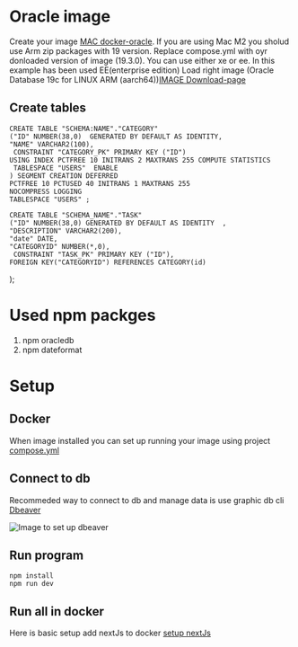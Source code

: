 # Oracle image
Create your image  [MAC docker-oracle](https://www.petefreitag.com/item/886.cfm/).
If you are using Mac M2 you sholud use Arm zip packages with 19 version. Replace compose.yml with oyr donloaded version of image (19.3.0).
You can use either xe or ee. In this example has been used EE(enterprise edition)
Load right image (Oracle Database 19c for LINUX ARM (aarch64))[IMAGE Download-page](https://www.oracle.com/database/technologies/oracle-database-software-downloads.html#db_ee)
## Create tables
    CREATE TABLE "SCHEMA:NAME"."CATEGORY" 
    ("ID" NUMBER(38,0)  GENERATED BY DEFAULT AS IDENTITY,
	"NAME" VARCHAR2(100), 
	 CONSTRAINT "CATEGORY_PK" PRIMARY KEY ("ID")
    USING INDEX PCTFREE 10 INITRANS 2 MAXTRANS 255 COMPUTE STATISTICS 
     TABLESPACE "USERS"  ENABLE
    ) SEGMENT CREATION DEFERRED 
    PCTFREE 10 PCTUSED 40 INITRANS 1 MAXTRANS 255 
    NOCOMPRESS LOGGING
    TABLESPACE "USERS" ;
	
	CREATE TABLE "SCHEMA_NAME"."TASK" 
    ("ID" NUMBER(38,0) GENERATED BY DEFAULT AS IDENTITY  , 
	"DESCRIPTION" VARCHAR2(200), 
	"date" DATE, 
	"CATEGORYID" NUMBER(*,0), 
	 CONSTRAINT "TASK_PK" PRIMARY KEY ("ID"),
	FOREIGN KEY("CATEGORYID") REFERENCES CATEGORY(id)
);




# Used npm packges
<ol>
 <li> npm oracledb </li>
 <li> npm dateformat </li>
</ol>
 
 # Setup

 ## Docker

When image installed you can set up running your image using project [compose.yml](/nextjs-blog/compose.yml)

## Connect to db
Recommeded way to connect to db and manage data is use graphic db cli [Dbeaver](https://dbeaver.io)

![Image to set up dbeaver](/nextjs-blog/images/dbeaver.png)


 ## Run program

  ```npm install``` <br>
  ```npm run dev```

  ## Run all in docker
  Here is basic setup add nextJs to docker [setup nextJs](https://geshan.com.np/blog/2023/01/nextjs-docker/) 


  